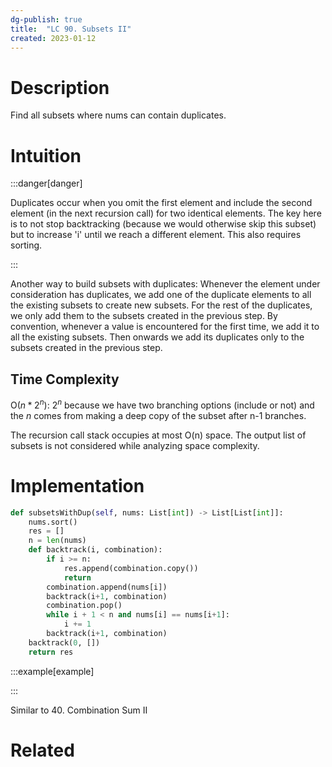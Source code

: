 ```yaml
---
dg-publish: true
title:  "LC 90. Subsets II"
created: 2023-01-12
---
```



# Description
Find all subsets where nums can contain duplicates.

# Intuition

:::danger[danger] 

Duplicates occur when you omit the first element and include the second element (in the next recursion call) for two identical elements.
The key here is to not stop backtracking (because we would otherwise skip this subset) but to increase 'i' until we reach a different element. This also requires sorting.

:::

Another way to build subsets with duplicates:
	Whenever the element under consideration has duplicates, we add one of the duplicate elements to all the existing subsets to create new subsets. For the rest of the duplicates, we only add them to the subsets created in the previous step. By convention, whenever a value is encountered for the first time, we add it to all the existing subsets. Then onwards we add its duplicates only to the subsets created in the previous step.

## Time Complexity

O($n*{2^n}$): $2^n$ because we have two branching options (include or not) and the $n$ comes from making a deep copy of the subset after n-1 branches.

The recursion call stack occupies at most O(n) space. The output list of subsets is not considered while analyzing space complexity.
# Implementation
```python
def subsetsWithDup(self, nums: List[int]) -> List[List[int]]:
	nums.sort()
	res = []
	n = len(nums)
	def backtrack(i, combination):
		if i >= n:
			res.append(combination.copy())
			return
		combination.append(nums[i])
		backtrack(i+1, combination)
		combination.pop()   
		while i + 1 < n and nums[i] == nums[i+1]:
			i += 1
		backtrack(i+1, combination)
	backtrack(0, [])
	return res
```

:::example[example] 


:::

Similar to 40. Combination Sum II
# Related
